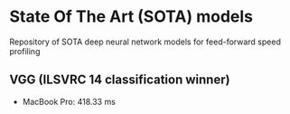 # State Of The Art (SOTA) models 

Repository of SOTA deep neural network models for feed-forward speed profiling

## VGG (ILSVRC 14 classification winner)

 - MacBook Pro: 418.33 ms
